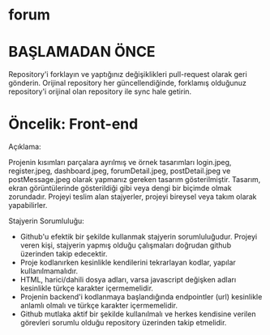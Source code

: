 # forum
<h1>BAŞLAMADAN ÖNCE</h1>
<p>Repository'i forklayın ve yaptığınız değişiklikleri pull-request olarak geri gönderin. Orijinal repository her güncellendiğinde, forklamış olduğunuz repository'i orijinal olan repository ile sync hale getirin.</p>
<h1>Öncelik: Front-end </h1>
Açıklama: <br>
<p>
  Projenin kısımları parçalara ayrılmış ve örnek tasarımları login.jpeg, register.jpeg, dashboard.jpeg, forumDetail.jpeg, postDetail.jpeg ve postMessage.jpeg olarak yapmanız gereken tasarım gösterilmiştir. Tasarım, ekran görüntülerinde gösterildiği gibi veya dengi bir biçimde olmak zorundadır. Projeyi teslim alan stajyerler, projeyi bireysel veya takım olarak yapabilirler.  
</p>


Stajyerin Sorumluluğu: 
<ul>

<li>
 Github'u efektik bir şekilde kullanmak stajyerin sorumluluğudur. Projeyi veren kişi, stajyerin yapmış olduğu çalışmaları doğrudan github üzerinden takip edecektir.
</li>

<li>
  Proje kodlanırken kesinlikle kendilerini tekrarlayan kodlar, yapılar kullanılmamalıdır.
</li>

<li>
  HTML, harici/dahili dosya adları, varsa javascript değişken adları kesinlikle türkçe karakter içermemelidir.
</li>

<li>
  Projenin backend'i kodlanmaya başlandığında endpointler (url) kesinlikle anlamlı olmalı ve türkçe karakter içermemelidir.
</li>

<li>
   Github mutlaka aktif bir şekilde kullanılmalı ve herkes kendisine verilen görevleri sorumlu olduğu repository üzerinden takip etmelidir.
</li>


</ul>
